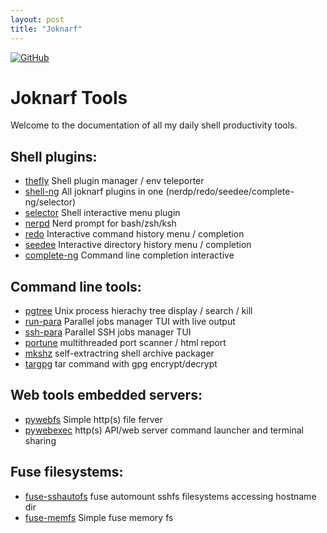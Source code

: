 ```yaml
---
layout: post
title: "Joknarf"
---
```

[![GitHub](https://img.shields.io/badge/GitHub-joknarf-black?logo=github)](https://github.com/joknarf)

# Joknarf Tools

Welcome to the documentation of all my daily shell productivity tools.

## Shell plugins:
  * [thefly](thefly.md) Shell plugin manager / env teleporter
  * [shell-ng](shell-ng.md) All joknarf plugins in one (nerdp/redo/seedee/complete-ng/selector)
  * [selector](selector.md) Shell interactive menu plugin
  * [nerpd](nerdp.md) Nerd prompt for bash/zsh/ksh
  * [redo](redo.md) Interactive command history menu / completion
  * [seedee](seedee.md) Interactive directory history menu / completion
  * [complete-ng](complete-ng.md) Command line completion interactive

## Command line tools:
  * [pgtree](pgtree.md) Unix process hierachy tree display / search / kill
  * [run-para](run-para.md) Parallel jobs manager TUI with live output
  * [ssh-para](ssh-para.md) Parallel SSH jobs manager TUI
  * [portune](portune.md) multithreaded port scanner / html report
  * [mkshz](mkshz.md) self-extractring shell archive packager
  * [targpg](targpg.md) tar command with gpg encrypt/decrypt 

## Web tools embedded servers:
  * [pywebfs](pywebfs.md) Simple http(s) file ferver
  * [pywebexec](pywebexec.md) http(s) API/web server command launcher and terminal sharing

## Fuse filesystems:
  * [fuse-sshautofs](fuse-sshautofs.md) fuse automount sshfs filesystems accessing hostname dir
  * [fuse-memfs](fuse-memfs.md) Simple fuse memory fs


